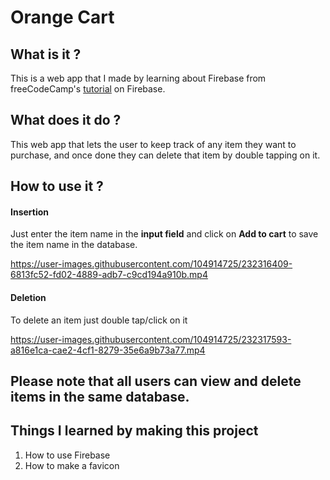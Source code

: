 # Orange Cart

## What is it ?
This is a web app that I made by learning about Firebase from freeCodeCamp's [tutorial](https://youtu.be/UFD4SP91tSM) on Firebase.

## What does it do ?
This web app that lets the user to keep track of any item they want to purchase, and once done they can delete that item by double tapping on it.

## How to use it ?
#### Insertion
Just enter the item name in the **input field** and click on **Add to cart** to save the item name in the database.

https://user-images.githubusercontent.com/104914725/232316409-6813fc52-fd02-4889-adb7-c9cd194a910b.mp4

#### Deletion
To delete an item just double tap/click on it

https://user-images.githubusercontent.com/104914725/232317593-a816e1ca-cae2-4cf1-8279-35e6a9b73a77.mp4

## Please note that all users can view and delete items in the same database.

## Things I learned by making this project
  1. How to use Firebase
  2. How to make a favicon
